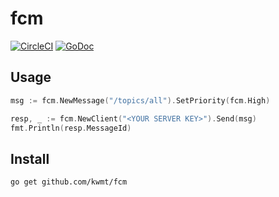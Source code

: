 # fcm
[![CircleCI](https://circleci.com/gh/kwmt/fcm.svg?style=svg&circle-token=1a97631ce162453dd004f748bc276acec2d3c2c9)](https://circleci.com/gh/kwmt/fcm) [![GoDoc](https://godoc.org/github.com/kwmt/fcm?status.svg)](http://godoc.org/github.com/kwmt/fcm) 


Usage
-----

```go
msg := fcm.NewMessage("/topics/all").SetPriority(fcm.High)

resp, _ := fcm.NewClient("<YOUR SERVER KEY>").Send(msg)
fmt.Println(resp.MessageId)
```

Install
-------

```
go get github.com/kwmt/fcm
```
